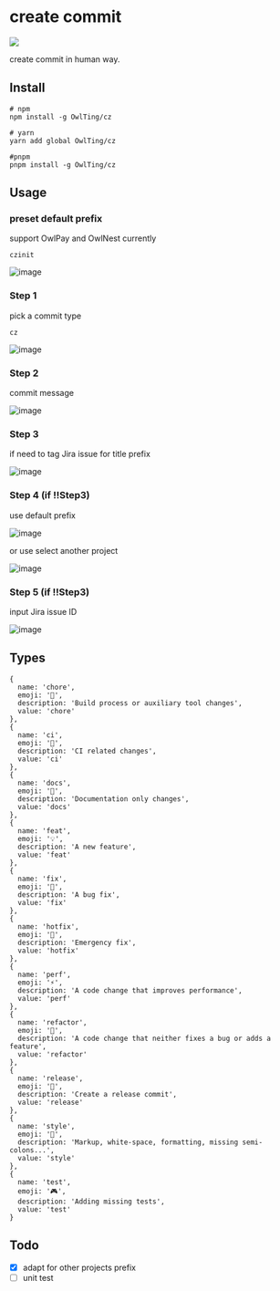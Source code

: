 # create commit
![](https://img.shields.io/badge/node-%5E14-brightgreen.svg)

create commit in human way.

## Install
```shell
# npm
npm install -g OwlTing/cz

# yarn
yarn add global OwlTing/cz

#pnpm
pnpm install -g OwlTing/cz
```

## Usage
### preset default prefix
support OwlPay and OwlNest currently
```shell
czinit
```
![image](https://user-images.githubusercontent.com/45550113/146726582-2b9cb2f7-e87a-400d-9bd8-afaed8ed44a9.png)

### Step 1
pick a commit type
```shell
cz
```

![image](https://user-images.githubusercontent.com/45550113/140848819-8b115e2b-3972-433d-8ae8-f8a4925c0f1d.png)

### Step 2
commit message

![image](https://user-images.githubusercontent.com/45550113/140848900-98233775-7707-48af-917b-ccff016b63ff.png)

### Step 3

if need to tag Jira issue for title prefix

![image](https://user-images.githubusercontent.com/45550113/146734689-bbba35f3-3d44-406f-aa31-716cdfd0c576.png)

### Step 4  (if !!Step3)

use default prefix

![image](https://user-images.githubusercontent.com/45550113/146734936-7edf55b1-1d29-4b56-856d-ae8b8bbba1f3.png)

or use select another project

![image](https://user-images.githubusercontent.com/45550113/146735104-4c264618-ceac-476d-bedd-9301ca305e95.png)


### Step 5  (if !!Step3)
input Jira issue ID

![image](https://user-images.githubusercontent.com/45550113/140849306-ed60d5b1-cf15-4be5-801e-2dd186408ac9.png)


## Types

```
{
  name: 'chore',
  emoji: '🧹',
  description: 'Build process or auxiliary tool changes',
  value: 'chore'
},
{
  name: 'ci',
  emoji: '👷',
  description: 'CI related changes',
  value: 'ci'
},
{
  name: 'docs',
  emoji: '📝',
  description: 'Documentation only changes',
  value: 'docs'
},
{
  name: 'feat',
  emoji: '💡',
  description: 'A new feature',
  value: 'feat'
},
{
  name: 'fix',
  emoji: '🐛',
  description: 'A bug fix',
  value: 'fix'
},
{
  name: 'hotfix',
  emoji: '🚨',
  description: 'Emergency fix',
  value: 'hotfix'
},
{
  name: 'perf',
  emoji: '⚡',
  description: 'A code change that improves performance',
  value: 'perf'
},
{
  name: 'refactor',
  emoji: '🔨',
  description: 'A code change that neither fixes a bug or adds a feature',
  value: 'refactor'
},
{
  name: 'release',
  emoji: '🎉',
  description: 'Create a release commit',
  value: 'release'
},
{
  name: 'style',
  emoji: '🎨',
  description: 'Markup, white-space, formatting, missing semi-colons...',
  value: 'style'
},
{
  name: 'test',
  emoji: '🎮',
  description: 'Adding missing tests',
  value: 'test'
}
```

## Todo

- [x] adapt for other projects prefix
- [ ] unit test
